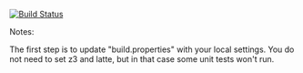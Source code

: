 [![Build Status](https://travis-ci.org/DavidBakerEffendi/green.svg?branch=master)](https://travis-ci.org/DavidBakerEffendi/green.svg?branch=master)

Notes:

The first step is to update "build.properties" with your local
settings.  You do not need to set z3 and latte, but in that case
some unit tests won't run.
   
